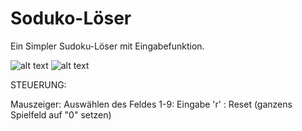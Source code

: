 # Soduko-Löser
Ein Simpler Sudoku-Löser mit Eingabefunktion.

![alt text](https://github.com/FabianSig/Soduko-Loeser/blob/main/pictures/unsolved.png?raw=true)
![alt text](https://github.com/FabianSig/Soduko-Loeser/blob/main/pictures/solved.png?raw=true)

STEUERUNG:

Mauszeiger: Auswählen des Feldes
1-9: Eingabe
'r' : Reset (ganzens Spielfeld auf "0" setzen)